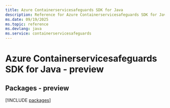 ```yaml
---
title: Azure Containerservicesafeguards SDK for Java
description: Reference for Azure Containerservicesafeguards SDK for Java
ms.date: 09/19/2025
ms.topic: reference
ms.devlang: java
ms.service: containerservicesafeguards
---
```

# Azure Containerservicesafeguards SDK for Java - preview
## Packages - preview
[!INCLUDE [packages](containerservicesafeguards-index.md)]